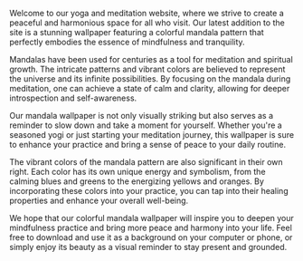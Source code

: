 <!--
Write me content for website with wallpaper "A colorful mandala pattern for a yoga or meditation website"
-->

<!--font:"Montserrat"-->

Welcome to our yoga and meditation website, where we strive to create a peaceful and harmonious space for all who visit. Our latest addition to the site is a stunning wallpaper featuring a colorful mandala pattern that perfectly embodies the essence of mindfulness and tranquility.

Mandalas have been used for centuries as a tool for meditation and spiritual growth. The intricate patterns and vibrant colors are believed to represent the universe and its infinite possibilities. By focusing on the mandala during meditation, one can achieve a state of calm and clarity, allowing for deeper introspection and self-awareness.

Our mandala wallpaper is not only visually striking but also serves as a reminder to slow down and take a moment for yourself. Whether you're a seasoned yogi or just starting your meditation journey, this wallpaper is sure to enhance your practice and bring a sense of peace to your daily routine.

The vibrant colors of the mandala pattern are also significant in their own right. Each color has its own unique energy and symbolism, from the calming blues and greens to the energizing yellows and oranges. By incorporating these colors into your practice, you can tap into their healing properties and enhance your overall well-being.

We hope that our colorful mandala wallpaper will inspire you to deepen your mindfulness practice and bring more peace and harmony into your life. Feel free to download and use it as a background on your computer or phone, or simply enjoy its beauty as a visual reminder to stay present and grounded.
